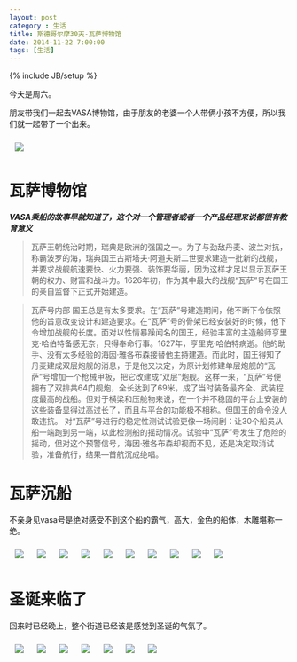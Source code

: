 ```yaml
---
layout: post
category : 生活
title: 斯德哥尔摩30天-瓦萨博物馆
date: 2014-11-22 7:00:00
tags: [生活]
---
```

{% include JB/setup %}

<style type="text/css">
img {	
    margin: 10px;
    max-width: 400px;        
	}

</style>

今天是周六。

朋友带我们一起去VASA博物馆，由于朋友的老婆一个人带俩小孩不方便，所以我们就一起带了一个出来。

<img class="img-responsive" src="/assets/images/stockholm/20141122/1.JPG"/>

# 瓦萨博物馆

***VASA乘船的故事早就知道了，这个对一个管理者或者一个产品经理来说都很有教育意义***


> 瓦萨王朝统治时期，瑞典是欧洲的强国之一。为了与劲敌丹麦、波兰对抗，称霸波罗的海，瑞典国王古斯塔夫·阿道夫斯二世要求建造一批新的战舰，并要求战舰航速要快、火力要强、装饰要华丽，因为这样才足以显示瓦萨王朝的权力、财富和战斗力。1626年初，作为其中最大的战舰“瓦萨”号在国王的亲自监督下正式开始建造。

> 瓦萨号内部
> 国王总是有太多要求。在“瓦萨”号建造期间，他不断下令依照他的旨意改变设计和建造要求。在“瓦萨”号的骨架已经安装好的时候，他下令增加战舰的长度。面对以性情暴躁闻名的国王，经验丰富的主造船师亨里克·哈伯特备感无奈，只得奉命行事。1627年，亨里克·哈伯特病逝。他的助手、没有太多经验的海因·雅各布森接替他主持建造。而此时，国王得知了丹麦建成双层炮舰的消息，于是他又决定，为原计划修建单层炮舰的“瓦萨”号增加一个枪械甲板，把它改建成“双层”炮舰。这样一来，“瓦萨”号便拥有了双排共64门舰炮，全长达到了69米，成了当时装备最齐全、武装程度最高的战船。但对于横梁和压舱物来说，在一个并不稳固的平台上安装的这些装备显得过高过长了，而且与平台的功能极不相称。但国王的命令没人敢违抗。
> 对“瓦萨”号进行的稳定性测试试验更像一场闹剧：让30个船员从船一端跑到另一端，以此检测船的摇动情况。试验中“瓦萨”号发生了危险的摇动，但对这个预警信号，海因·雅各布森却视而不见，还是决定取消试验，准备航行，结果—首航沉成绝唱。


# 瓦萨沉船

不亲身见vasa号是绝对感受不到这个船的霸气，高大，金色的船体，木雕堪称一绝。

<img class="img-responsive" src="/assets/images/stockholm/20141122/2.JPG"/>
<img class="img-responsive" src="/assets/images/stockholm/20141122/3.JPG"/>
<img class="img-responsive" src="/assets/images/stockholm/20141122/4.JPG"/>
<img class="img-responsive" src="/assets/images/stockholm/20141122/5.JPG"/>
<img class="img-responsive" src="/assets/images/stockholm/20141122/6.JPG"/>
<img class="img-responsive" src="/assets/images/stockholm/20141122/7.JPG"/>
<img class="img-responsive" src="/assets/images/stockholm/20141122/8.JPG"/>
<img class="img-responsive" src="/assets/images/stockholm/20141122/16.JPG"/>
<img class="img-responsive" src="/assets/images/stockholm/20141122/17.JPG"/>
<img class="img-responsive" src="/assets/images/stockholm/20141122/18.JPG"/>

# 圣诞来临了

回来时已经晚上，整个街道已经该是感觉到圣诞的气氛了。

<img class="img-responsive" src="/assets/images/stockholm/20141122/9.jpg"/>
<img class="img-responsive" src="/assets/images/stockholm/20141122/10.jpg"/>
<img class="img-responsive" src="/assets/images/stockholm/20141122/11.jpg"/>
<img class="img-responsive" src="/assets/images/stockholm/20141122/12.jpg"/>
<img class="img-responsive" src="/assets/images/stockholm/20141122/13.jpg"/>
<img class="img-responsive" src="/assets/images/stockholm/20141122/14.jpg"/>
<img class="img-responsive" src="/assets/images/stockholm/20141122/15.jpg"/>








